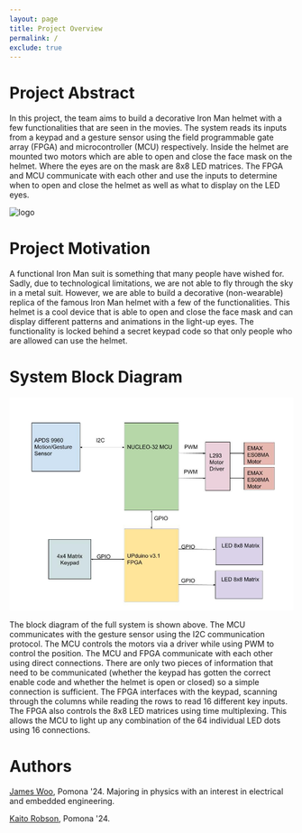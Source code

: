 ```yaml
---
layout: page
title: Project Overview
permalink: /
exclude: true
---
```


# Project Abstract
In this project, the team aims to build a decorative Iron Man helmet with a few functionalities that are seen in the movies. The system reads its inputs from a keypad and a gesture sensor using the field programmable gate array (FPGA) and microcontroller (MCU) respectively. Inside the helmet are mounted two motors which are able to open and close the face mask on the helmet. Where the eyes are on the mask are 8x8 LED matrices. The FPGA and MCU communicate with each other and use the inputs to determine when to open and close the helmet as well as what to display on the LED eyes. 


<div style="text-align: left">
  <img src="./assets/img/Logo.png" alt="logo" width="100" />
</div>


# Project Motivation
A functional Iron Man suit is something that many people have wished for. Sadly, due to technological limitations, we are not able to fly through the sky in a metal suit. However, we are able to build a decorative (non-wearable) replica of the famous Iron Man helmet with a few of the functionalities. This helmet is a cool device that is able to open and close the face mask and can display different patterns and animations in the light-up eyes. The functionality is locked behind a secret keypad code so that only people who are allowed can use the helmet.



# System Block Diagram
<div style="text-align: left">
  <img src="./assets/schematics/fullBlockDiagram.jpg" alt="fullBlockDiagram" />
</div>

The block diagram of the full system is shown above. The MCU communicates with the gesture sensor using the I2C communication protocol. The MCU controls the motors via a driver while using PWM to control the position. The MCU and FPGA communicate with each other using direct connections. There are only two pieces of information that need to be communicated (whether the keypad has gotten the correct enable code and whether the helmet is open or closed) so a simple connection is sufficient. The FPGA interfaces with the keypad, scanning through the columns while reading the rows to read 16 different key inputs. The FPGA also controls the 8x8 LED matrices using time multiplexing. This allows the MCU to light up any combination of the 64 individual LED dots using 16 connections.


# Authors


[James Woo](https://www.linkedin.com/in/james-m-woo/), Pomona '24. Majoring in physics with an interest in electrical and embedded engineering.


[Kaito Robson](https://www.linkedin.com/in/kaitorobson/), Pomona '24. 







